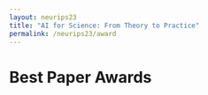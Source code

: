 ```yaml
---
layout: neurips23
title: "AI for Science: From Theory to Practice"
permalink: /neurips23/award
---
```


# Best Paper Awards



